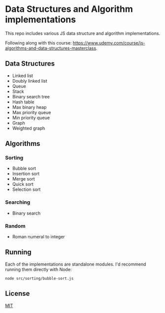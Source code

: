 # Data Structures and Algorithm implementations
This repo includes various JS data structure and algorithm implementations.

Following along with this course: https://www.udemy.com/course/js-algorithms-and-data-structures-masterclass.

## Data Structures
- Linked list
- Doubly linked list
- Queue
- Stack
- Binary search tree
- Hash table
- Max binary heap
- Max priority queue
- Min priority queue
- Graph
- Weighted graph

## Algorithms
### Sorting
- Bubble sort
- Insertion sort
- Merge sort
- Quick sort
- Selection sort
### Searching
- Binary search
### Random
- Roman numeral to integer

## Running
Each of the implementations are standalone modules. I'd recommend running them directly with Node:
```
node src/sorting/bubble-sort.js
```

## License
[MIT](LICENSE)